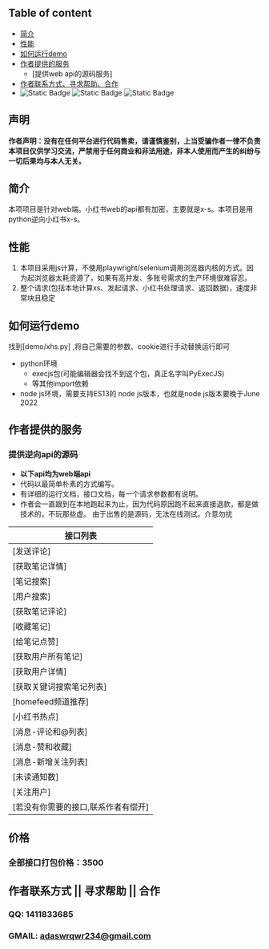 ## Table of content
- [简介](#简介)
- [性能](#性能)
- [如何运行demo](#如何运行demo)
- [作者提供的服务](#作者提供的服务)
  - [提供web api的源码服务]
- [作者联系方式、寻求帮助、合作](#作者联系方式--寻求帮助--合作)
- 
  ![Static Badge](https://img.shields.io/badge/GitHub-blue?logo=GitHub&labelColor=black)
  ![Static Badge](https://img.shields.io/badge/author-3.7/3.8-blue?logo=Python&label=python&labelColor=black)
  ![Static Badge](https://img.shields.io/badge/Node.js-v18.16.1-blue?logo=Node.js&labelColor=black)

## 声明
**作者声明：没有在任何平台进行代码售卖，请谨慎鉴别，上当受骗作者一律不负责**
**本项目仅供学习交流，严禁用于任何商业和非法用途，非本人使用而产生的纠纷与一切后果均与本人无关。**
## 简介
本项项目是针对web端。小红书web的api都有加密，主要就是x-s。本项目是用python逆向小红书x-s。
## 性能
1. 本项目采用js计算，不使用playwright/selenium调用浏览器内核的方式。因为起浏览器太耗资源了，如果有高并发、多账号需求的生产环境很难容忍。
2. 整个请求(包括本地计算xs、发起请求、小红书处理请求、返回数据)，速度非常块且稳定
## 如何运行demo
找到[demo/xhs.py] ,将自己需要的参数、cookie进行手动替换运行即可
- python环境
  - execjs包(可能编辑器会找不到这个包，真正名字叫PyExecJS)
  - 等其他import依赖
- node js环境，需要支持ES13的 node js版本，也就是node js版本要晚于June 2022
## 作者提供的服务
### 提供逆向api的源码
- **以下api均为web端api**
- 代码以最简单朴素的方式编写。
- 有详细的运行文档，接口文档，每一个请求参数都有说明。
- 作者会一直跟到在本地跑起来为止，因为代码原因跑不起来直接退款，都是做技术的，不玩那些虚。
由于出售的是源码，无法在线测试。介意勿扰

| 接口列表        | 
|-------------|
| [发送评论]      |
| [获取笔记详情]    |
| [笔记搜索]      |
| [用户搜索]      |
| [获取笔记评论]    |
| [收藏笔记]      |
| [给笔记点赞]     |
| [获取用户所有笔记]  |
| [获取用户详情]    |
| [获取关键词搜索笔记列表] |
| [homefeed频道推荐] |
| [小红书热点]     |
| [消息-评论和@列表] |
| [消息-赞和收藏]   |
| [消息-新增关注列表] |
| [未读通知数]     |
| [关注用户]      |
| [若没有你需要的接口,联系作者有偿开]          |

## 价格
### 全部接口打包价格：3500

## 作者联系方式 || 寻求帮助 || 合作
### QQ: 1411833685
### GMAIL: adaswrqwr234@gmail.com
